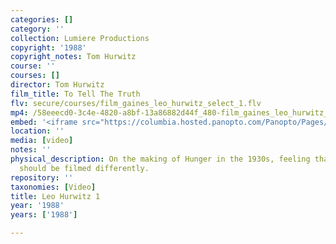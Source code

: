 ```yaml
---
categories: []
category: ''
collection: Lumiere Productions
copyright: '1988'
copyright_notes: Tom Hurwitz
course: ''
courses: []
director: Tom Hurwitz
film_title: To Tell The Truth
flv: secure/courses/film_gaines_leo_hurwitz_select_1.flv
mp4: /58eeecd0-3c4e-4820-a8bf-13a86882d44f_480-film_gaines_leo_hurwitz_select_1.mp4
embed: '<iframe src="https://columbia.hosted.panopto.com/Panopto/Pages/Embed.aspx?id=d58a2ffc-59d1-412d-bcfa-a95f01037187&v=1" width="720" height="405" style="padding: 0px; border: 1px solid #464646;" frameborder="0" allowfullscreen allow="autoplay"></iframe>'
location: ''
media: [video]
notes: ''
physical_description: On the making of Hunger in the 1930s, feeling that the marches
  should be filmed differently.
repository: ''
taxonomies: [Video]
title: Leo Hurwitz 1
year: '1988'
years: ['1988']

---
```

